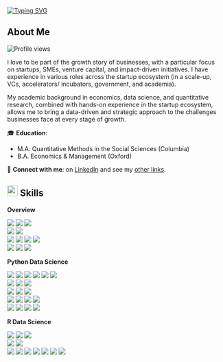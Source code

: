 <a href="https://git.io/typing-svg"><img src="https://readme-typing-svg.demolab.com?font=Roboto+Mono&weight=800&size=30&pause=1000&color=1B5E7B&vCenter=true&repeat=true&width=480&height=40&lines=Hi%2C+I+am+Gideon+Tay+%F0%9F%91%8B" alt="Typing SVG" /></a>

## **About Me**
![Profile views](https://komarev.com/ghpvc/?username=gidtay&color=blue)

I love to be part of the growth story of businesses, with a particular focus on startups, SMEs, venture capital, and impact-driven initiatives. I have experience in various roles across the startup ecosystem (in a scale-up, VCs, accelerators/ incubators, government, and academia).

My academic background in economics, data science, and quantitative research, combined with hands-on experience in the startup ecosystem, allows me to bring a data-driven and strategic approach to the challenges businesses face at every stage of growth.

🎓 **Education**:  
  - M.A. Quantitative Methods in the Social Sciences (Columbia)  
  - B.A. Economics & Management (Oxford)

🔗 **Connect with me**: on [LinkedIn](https://www.linkedin.com/in/gideon-tay-yee-chuen/) and see my [other links](https://linktr.ee/gideon.tay).

## <img src="https://media2.giphy.com/media/QssGEmpkyEOhBCb7e1/giphy.gif?cid=ecf05e47a0n3gi1bfqntqmob8g9aid1oyj2wr3ds3mg700bl&rid=giphy.gif" width ="25"><b> Skills</b>

**Overview**
<p align="left">
  <!-- Programming Languages -->
  <img src="https://img.shields.io/badge/Programming_Languages-F7DF1E?style=flat&logoColor=black" />
  <a href="https://www.python.org/"><img src="https://img.shields.io/badge/Python-3776AB?style=flat&logo=python&logoColor=white" /></a>
  <a href="https://www.r-project.org/"><img src="https://img.shields.io/badge/R-276DC3?style=flat&logo=r&logoColor=white" /></a>
  <br>
  <!-- SQL & Databases -->
  <img src="https://img.shields.io/badge/SQL_%26_Databases-F7DF1E?style=flat&logoColor=black" />
  <a href="https://www.postgresql.org/"><img src="https://img.shields.io/badge/PostgreSQL-4169E1?style=flat&logo=postgresql&logoColor=white" /></a>
  <br>
  <!-- Web Technologies -->
  <img src="https://img.shields.io/badge/Web_Technologies-F7DF1E?style=flat&logoColor=black" />
  <a href="https://developer.mozilla.org/en-US/docs/Web/Guide/HTML/HTML5"><img src="https://img.shields.io/badge/HTML5-E34F26?style=flat&logo=html5&logoColor=white" /></a>
  <a href="https://developer.mozilla.org/en-US/docs/Web/CSS"><img src="https://img.shields.io/badge/CSS3-1572B6?style=flat&logo=css3&logoColor=white" /></a>
  <a href="https://developer.mozilla.org/en-US/docs/Web/JavaScript"><img src="https://img.shields.io/badge/JavaScript-F7DF1E?style=flat&logo=javascript&logoColor=black" /></a>
  <br>
  <!-- Other -->
  <img src="https://img.shields.io/badge/Other-F7DF1E?style=flat&logoColor=black" />
  <a href="https://jupyter.org/"><img src="https://img.shields.io/badge/Jupyter-F37626?style=flat&logo=jupyter&logoColor=white" /></a>
  </a> <a href="https://git-scm.com/"><img src="https://img.shields.io/badge/Git-F05032?style=flat&logo=git&logoColor=white" /></a>
</p>


**Python Data Science**
<p align="left">
  <!-- Data Analysis & Manipulation-->
  <img src="https://img.shields.io/badge/Data_Analysis_%26_Manipulation-F7DF1E?style=flat&logoColor=black" />
  <a href="https://numpy.org/"><img src="https://img.shields.io/badge/Numpy-013243?style=flat&logo=numpy&logoColor=white" /></a>
  <a href="https://pandas.pydata.org/"><img src="https://img.shields.io/badge/Pandas-150458?style=flat&logo=pandas&logoColor=white" /></a>
  <a href="https://www.statsmodels.org/"><img src="https://img.shields.io/badge/Statsmodels-2D3E50?style=flat&logo=python&logoColor=white" /></a>
  <a href="https://scipy.org/"><img src="https://img.shields.io/badge/SciPy-8CAAE6?style=flat&logo=scipy&logoColor=white" /></a>
  <a href="https://bashtage.github.io/linearmodels/"><img src="https://img.shields.io/badge/linearmodels-333333?style=flat&logo=python&logoColor=white" /></a>
  <br>
  <!-- Data Visualization -->
  <img src="https://img.shields.io/badge/Visualization-F7DF1E?style=flat&logoColor=black" />
  <a href="https://matplotlib.org/"><img src="https://img.shields.io/badge/Matplotlib-007ACC?style=flat&logo=python&logoColor=white" /></a>
  <a href="https://seaborn.pydata.org/"><img src="https://img.shields.io/badge/Seaborn-3776AB?style=flat&logo=python&logoColor=white" /></a>
  <br>
  <!-- Machine Learning -->
  <img src="https://img.shields.io/badge/Machine_Learning-F7DF1E?style=flat&logoColor=black" />
  <a href="https://scikit-learn.org/"><img src="https://img.shields.io/badge/scikit--learn-F7931E?style=flat&logo=scikit-learn&logoColor=black" /></a>
  <a href="https://keras.io/"><img src="https://img.shields.io/badge/TensorFlow_Keras-FF6F00?style=flat&logo=keras&logoColor=white" /></a>
  <br>
  <!-- Data Acquisition -->
  <img src="https://img.shields.io/badge/Data_Acquisition-F7DF1E?style=flat&logoColor=black" />
  <a href="https://docs.python-requests.org/"><img src="https://img.shields.io/badge/Requests-0052CC?style=flat&logo=python&logoColor=white" /></a>
  <a href="https://www.crummy.com/software/BeautifulSoup/"><img src="https://img.shields.io/badge/BeautifulSoup-4B8BBE?style=flat&logo=python&logoColor=white" /></a>
  <a href="https://lxml.de/"><img src="https://img.shields.io/badge/lxml-FFD700?style=flat&logo=python&logoColor=black" /></a>
  <br>
  <!-- DevOps -->
  <img src="https://img.shields.io/badge/DevOps-F7DF1E?style=flat&logoColor=black" />
  <a href="https://python-poetry.org/"><img src="https://img.shields.io/badge/Poetry-60A5FA?style=flat&logo=poetry&logoColor=white" /></a>
  <a href="https://docs.pytest.org/en/6.2.x/"><img src="https://img.shields.io/badge/Pytest-0A9EDC?style=flat&logo=pytest&logoColor=white" /></a>
  <a href="https://www.sphinx-doc.org/en/master/"><img src="https://img.shields.io/badge/Sphinx-0A507A?style=flat&logo=sphinx&logoColor=white" /></a>
</p>

**R Data Science**
<p align="left">
  <!-- Data Manipulation -->
  <img src="https://img.shields.io/badge/Data_Manipulation-F7DF1E?style=flat&logoColor=black" />
  <a href="https://www.tidyverse.org/"><img src="https://img.shields.io/badge/Tidyverse-276DC3?style=flat&logo=tidyverse&logoColor=white" /></a>
  <a href="https://dplyr.tidyverse.org/"><img src="https://img.shields.io/badge/dplyr-276DC3?style=flat&logo=r&logoColor=white" /></a>
  <br>
   <!-- Data Visualization -->
  <img src="https://img.shields.io/badge/Visualization-F7DF1E?style=flat&logoColor=black" />
  <a href="https://ggplot2.tidyverse.org/"><img src="https://img.shields.io/badge/ggplot2-276DC3?style=flat&logo=r&logoColor=white" /></a>
  <br>
  <!-- Statistical Models -->
  <img src="https://img.shields.io/badge/Statistical_Models-F7DF1E?style=flat&logoColor=black" />
  <a href="https://declaredesign.org/r/estimatr/"><img src="https://img.shields.io/badge/estimatr-276DC3?style=flat&logo=r&logoColor=white" /></a>
  <a href="https://cran.r-project.org/web/packages/car/index.html"><img src="https://img.shields.io/badge/car-276DC3?style=flat&logo=r&logoColor=white" /></a>
  <a href="https://cran.r-project.org/package=lmtest"><img src="https://img.shields.io/badge/lmtest-276DC3?style=flat&logo=r&logoColor=white" /></a>
  <a href="https://cran.r-project.org/web/packages/margins/index.html"><img src="https://img.shields.io/badge/margins-276DC3?style=flat&logo=r&logoColor=white" /></a>
  <a href="https://cran.r-project.org/package=nnet"><img src="https://img.shields.io/badge/nnet-276DC3?style=flat&logo=r&logoColor=white" /></a>
  <a href="https://cran.r-project.org/web/packages/censReg/index.html"><img src="https://img.shields.io/badge/censReg-276DC3?style=flat&logo=r&logoColor=white" /></a>
</p>
